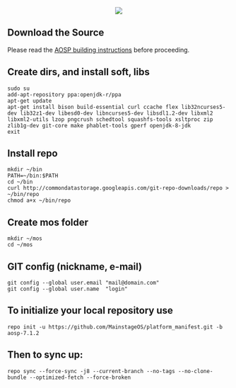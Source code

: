 <p align="center">
<img src="http://i.imgur.com/ZDi8Osn.png" > 
</p>

Download the Source
-------------------

Please read the [AOSP building instructions](http://source.android.com/source/index.html) before proceeding.

Create dirs, and install soft, libs
-----------------------------------

    sudo su
    add-apt-repository ppa:openjdk-r/ppa
    apt-get update
    apt-get install bison build-essential curl ccache flex lib32ncurses5-dev lib32z1-dev libesd0-dev libncurses5-dev libsdl1.2-dev libxml2 libxml2-utils lzop pngcrush schedtool squashfs-tools xsltproc zip zlib1g-dev git-core make phablet-tools gperf openjdk-8-jdk
    exit
    
    
Install repo
------------

    mkdir ~/bin
    PATH=~/bin:$PATH
    cd ~/bin
    curl http://commondatastorage.googleapis.com/git-repo-downloads/repo > ~/bin/repo
    chmod a+x ~/bin/repo
    

Create mos folder
----------------------

    mkdir ~/mos
    cd ~/mos
    

GIT config (nickname, e-mail)
-----------------------------

    git config --global user.email "mail@domain.com"
    git config --global user.name  "login"
    

To initialize your local repository use
---------------------------------------

    repo init -u https://github.com/MainstageOS/platform_manifest.git -b aosp-7.1.2
    

Then to sync up:
----------------

    repo sync --force-sync -j8 --current-branch --no-tags --no-clone-bundle --optimized-fetch --force-broken


